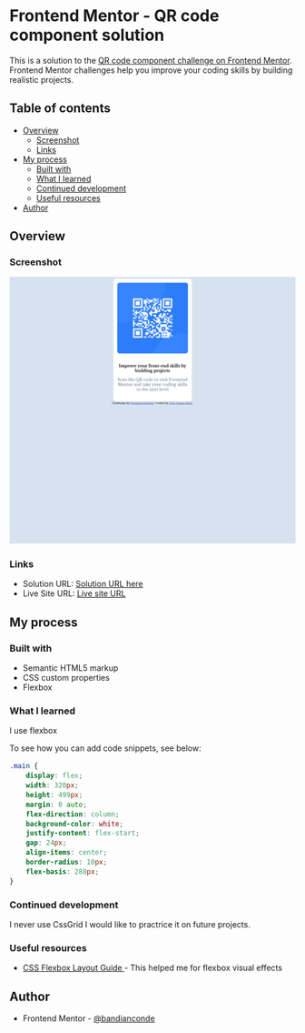 # Frontend Mentor - QR code component solution

This is a solution to the [QR code component challenge on Frontend Mentor](https://www.frontendmentor.io/challenges/qr-code-component-iux_sIO_H). Frontend Mentor challenges help you improve your coding skills by building realistic projects. 

## Table of contents

- [Overview](#overview)
  - [Screenshot](#screenshot)
  - [Links](#links)
- [My process](#my-process)
  - [Built with](#built-with)
  - [What I learned](#what-i-learned)
  - [Continued development](#continued-development)
  - [Useful resources](#useful-resources)
- [Author](#author)


## Overview

### Screenshot

![](./screenshot.png)


### Links

- Solution URL: [Solution URL here](https://github.com/bandianconde/front-end-practical-projects/tree/main/front-end-mentor-io-challenges/qr-code-component/)
- Live Site URL: [Live site URL](https://qr-code-component-pi-lyart.vercel.app/)

## My process

### Built with

- Semantic HTML5 markup
- CSS custom properties
- Flexbox


### What I learned

I use flexbox 

To see how you can add code snippets, see below:


```css
.main {
    display: flex;
    width: 320px;
    height: 499px;
    margin: 0 auto;
    flex-direction: column;
    background-color: white;
    justify-content: flex-start;
    gap: 24px;
    align-items: center;
    border-radius: 10px;
    flex-basis: 288px;
}
```



### Continued development

I never use CssGrid I would like to practrice it on
future projects.

### Useful resources

- [ CSS Flexbox Layout Guide ](https://css-tricks.com/snippets/css/a-guide-to-flexbox/) - This helped me for flexbox visual effects


## Author

- Frontend Mentor - [@bandianconde](https://www.frontendmentor.io/profile/bandianconde)




